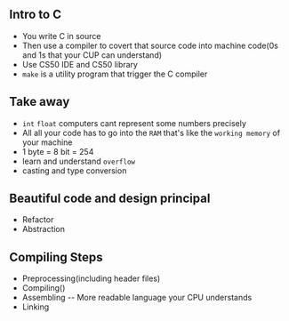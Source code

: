 ## Intro to C

+ You write C in source
+ Then use a compiler to covert that source code into machine code(0s and 1s that your CUP can understand)
+ Use CS50 IDE and CS50 library
+ ``make`` is a utility program that trigger the C compiler

## Take away
+ ``int``  ``float`` computers cant represent some numbers precisely
+ All all your code has to go into the ``RAM`` that's like the ``working memory`` of your machine
+ 1 byte = 8 bit = 254
+ learn and understand ``overflow``
+ casting and type conversion

## Beautiful code and design principal
+ Refactor
+ Abstraction

## Compiling Steps
+ Preprocessing(including header files)
+ Compiling()
+ Assembling -- More readable language your CPU understands
+ Linking 
